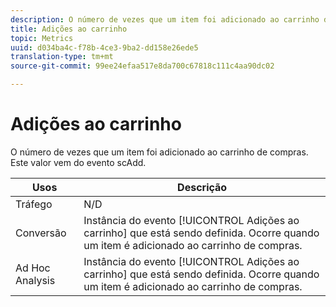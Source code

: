 ```yaml
---
description: O número de vezes que um item foi adicionado ao carrinho de compras. Este valor vem do evento scAdd.
title: Adições ao carrinho
topic: Metrics
uuid: d034ba4c-f78b-4ce3-9ba2-dd158e26ede5
translation-type: tm+mt
source-git-commit: 99ee24efaa517e8da700c67818c111c4aa90dc02

---
```



# Adições ao carrinho

O número de vezes que um item foi adicionado ao carrinho de compras. Este valor vem do evento scAdd.

| Usos | Descrição |
|---|---|
| Tráfego | N/D |
| Conversão | Instância do evento [!UICONTROL Adições ao carrinho] que está sendo definida. Ocorre quando um item é adicionado ao carrinho de compras. |
| Ad Hoc Analysis | Instância do evento [!UICONTROL Adições ao carrinho] que está sendo definida. Ocorre quando um item é adicionado ao carrinho de compras. |

